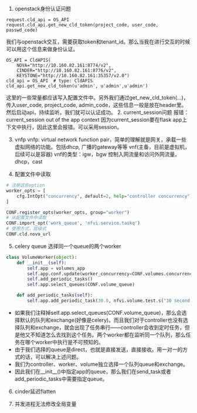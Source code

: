 1. openstack身份认证问题
```
request.cld_api = OS_API
request.cld_api.get_new_cld_token(project_code, user_code, passwd_code)
```
我们与openstack交互，需要获取token和tenant_id。那么当我在进行交互的时候可以用这个信息来做身份认证。
```
OS_API = CldAPIS(
    NOVA="http://10.160.82.161:8774/v2",
    CINDER="http://10.160.82.161:8776/v2",
    KEYSTONE="http://10.160.82.161:35357/v2.0")
cld_api = OS_API  # type: CldAPIS
cld_api.get_new_cld_token(u'admin', u'admin',u'admin')
```
这里的一些常量都应该写入配置文件中。另外我们通过get_new_cld_token(...)，传入user_code, project_code, admin_code，这些信息一般是放在header里。然后启动api，持续监听。我们就可以认证成功。
2. current_session问题
报错： current_session out of the app context
因为current_session要在flask app上下文中执行，因此这里会报错。可以采用session。

3. vnfp
vnfp: virtual network function pair，简单的理解就是网关，承载一些虚拟网络的功能。包括dhcp, 广播的gateway等等
vnf(主备，目前是虚拟机，后续可以是容器)
vnf的类型：igw，bgw 控制入网流量和访问外网流量。dhcp，cast

4. 配置文件中读取
  ```python
  # 注册这些option
  worker_opts = [
      cfg.IntOpt("concurrency", default=2, help="controller concurrency")
  ]

  CONF.register_opts(worker_opts, group="worker")
  # 从配置文件中读取
  CONF.import_opt('work_queue', 'nfvi.service.taskq')
  # 使用方式，层级式
  CONF.cld.nova_url
  ```
5. celery queue
选择同一个queue的两个worker
  ```python
  class VolumeWorker(object):
      def __init__(self):
          self.app = volumes_app
          self.app.conf.update(worker_concurrency=CONF.volumes.concurrency)
          self.add_periodic_tasks()
          self.app.select_queues(CONF.volume_queue)

      def add_periodic_tasks(self):
          self.app.add_periodic_task(30.0, nfvi.volume.test.s("30 second periodic task test"), queue=CONF.volume_queue)

  ```
  - 如果我们注释掉self.app.select_queues(CONF.volume_queue)，那么会选择默认的队列和exchange(好像是celery)。而且我们对于controller也没有选择队列和exchange，就会出现了任务串行——controller会收到定时任务，但是他又不知道怎么去找到这个任务。两个worker都在监听同一个队列，那么任务在哪个worker中执行是不可预知的。
  - 由于我们选择的queue是direct，也就是直接发送，直接接收。用一对一的方式的话，可以解决上述问题。
  - 我们为controller、worker、volume独立选择一个队列queue和exchange。
  - 因此我们在__init__()中指定app的queue，那么我们在send_task或者add_periodic_tasks中需要指定queue。


6. cinder延迟flatten

7. 并发进程无法修改全局变量
